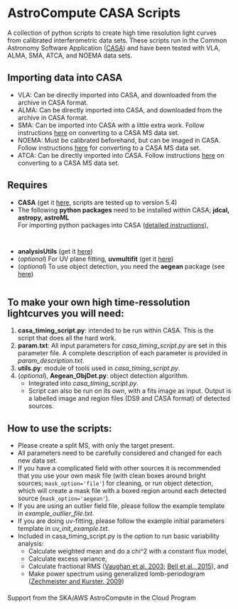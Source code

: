 # AstroCompute CASA Scripts
A collection of python scripts to create high time resolution light curves from calibrated interferometric data sets. These scripts run in the Common Astronomy Software Application ([CASA](http://casa.nrao.edu)) and have been tested with VLA, ALMA, SMA, ATCA, and NOEMA data sets.

## Importing data into CASA
* VLA: Can be directly imported into CASA, and downloaded from the archive in CASA format.
* ALMA: Can be directly imported into CASA, and downloaded from the archive in CASA format.
* SMA: Can be imported into CASA with a little extra work. Follow instructions [here](https://www.cfa.harvard.edu/sma/casa) on converting to a CASA MS data set.
* NOEMA: Must be calibrated beforehand, but can be imaged in CASA. Follow instructions [here](http://www.iram.fr/IRAMFR/ARC/documents/filler/casa-gildas.pdf) for converting to a CASA MS data set.
* ATCA: Can be directly imported into CASA. Follow instructions [here](https://casaguides.nrao.edu/index.php/ATCA_Tutorials) on converting to a CASA MS data set.

## Requires
* **CASA** (get it [here](https://casa.nrao.edu/casa_obtaining.shtml), scripts are tested up to version 5.4)
* The following **python packages** need to be installed within CASA; **jdcal, astropy, astroML**<br/>
For importing python packages into CASA ([detailed instructions](http://docs.astropy.org/en/stable/install.html)),<br/>
```casa --no-logger --log2term -c "from setuptools.command import easy_install; easy_install.main(['--user', 'pip'])"
```

```casa --no-logger --log2term -c "import pip; pip.main(['install', 'astropy', '--user']); pip.main(['install', 'astroML', '--user']); pip.main(['install', 'jdcal', '--user'])"
```
* **analysisUtils** (get it [here](https://casaguides.nrao.edu/index.php?title=Analysis_Utilities))
* (*optional*) For UV plane fitting, **uvmultifit** (get it [here](http://nordic-alma.se/support/software-tools))
* (*optional*) To use object detection, you need the **aegean** package (see [here](https://github.com/PaulHancock/Aegean)) <br/>
```casa --no-logger --log2term -c "import pip; pip.main(['install', 'git+https://github.com/PaulHancock/Aegean.git', '--user'])"
```

## To make your own high time-ressolution lightcurves you will need:
1. **casa_timing_script.py**: intended to be run within CASA. This is the script that does all the hard work.
2. **param.txt**: All input parameters for *casa_timing_script.py* are set in this parameter file. A complete description of each parameter is provided in *param_description.txt*.
2. **utils.py**: module of tools used in *casa_timing_script.py*.
3. (*optional*), **Aegean_ObjDet.py**: object detection algorithm.
   * Integrated into *casa_timing_script.py*.
   * Script can also be run on its own, with a fits image as input. Output is a labelled image and region files (DS9 and CASA format) of detected sources.
## How to use the scripts:
   * Please create a split MS, with only the target present.
   * All parameters need to be carefully considered and changed for each new data set.
   * If you have a complicated field with other sources it is recommended that you use your own mask file (with clean boxes around bright sources; `mask_option='file'`) for cleaning, or run object detection, which will create a mask file with a boxed region around each detected source (`mask_option='aegean'`).
   * If you are using an outlier field file, please follow the example template in *example_outlier_file.txt*.
   * If you are doing uv-fitting, please follow the example initial parameters template in *uv_init_example.txt*.
   * Included in casa_timing_script.py is the option to run basic variability analysis:
      * Calculate weighted mean and do a chi^2 with a constant flux model,
      * Calculate excess variance,
      * Calculate fractional RMS ([Vaughan et al. 2003](http://adsabs.harvard.edu/abs/2003MNRAS.345.1271V); [Bell et al., 2015](http://adsabs.harvard.edu/abs/2015MNRAS.450.4221B)), and
      * Make power spectrum using generalized lomb-periodogram ([Zechmeister and Kurster, 2009](http://adsabs.harvard.edu/abs/2009A%26A...496..577Z))

####
Support from the SKA/AWS AstroCompute in the Cloud Program
